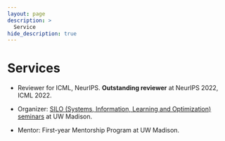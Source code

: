 ```yaml
---
layout: page
description: >
  Service
hide_description: true
---
```


# Services
* Reviewer for ICML, NeurIPS. **Outstanding reviewer** at NeurIPS 2022, ICML 2022.

* Organizer: [SILO (Systems, Information, Learning and Optimization) seminars](https://silo.wisc.edu/) at UW Madison.

* Mentor: First-year Mentorship Program at UW Madison.